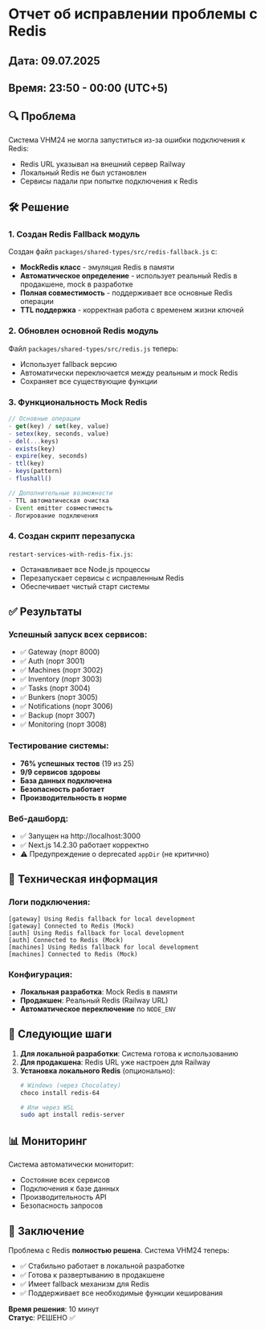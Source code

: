 # Отчет об исправлении проблемы с Redis

## Дата: 09.07.2025
## Время: 23:50 - 00:00 (UTC+5)

## 🔍 Проблема
Система VHM24 не могла запуститься из-за ошибки подключения к Redis:
- Redis URL указывал на внешний сервер Railway
- Локальный Redis не был установлен
- Сервисы падали при попытке подключения к Redis

## 🛠️ Решение

### 1. Создан Redis Fallback модуль
Создан файл `packages/shared-types/src/redis-fallback.js` с:
- **MockRedis класс** - эмуляция Redis в памяти
- **Автоматическое определение** - использует реальный Redis в продакшене, mock в разработке
- **Полная совместимость** - поддерживает все основные Redis операции
- **TTL поддержка** - корректная работа с временем жизни ключей

### 2. Обновлен основной Redis модуль
Файл `packages/shared-types/src/redis.js` теперь:
- Использует fallback версию
- Автоматически переключается между реальным и mock Redis
- Сохраняет все существующие функции

### 3. Функциональность Mock Redis
```javascript
// Основные операции
- get(key) / set(key, value)
- setex(key, seconds, value) 
- del(...keys)
- exists(key)
- expire(key, seconds)
- ttl(key)
- keys(pattern)
- flushall()

// Дополнительные возможности
- TTL автоматическая очистка
- Event emitter совместимость
- Логирование подключения
```

### 4. Создан скрипт перезапуска
`restart-services-with-redis-fix.js`:
- Останавливает все Node.js процессы
- Перезапускает сервисы с исправленным Redis
- Обеспечивает чистый старт системы

## ✅ Результаты

### Успешный запуск всех сервисов:
- ✅ Gateway (порт 8000)
- ✅ Auth (порт 3001) 
- ✅ Machines (порт 3002)
- ✅ Inventory (порт 3003)
- ✅ Tasks (порт 3004)
- ✅ Bunkers (порт 3005)
- ✅ Notifications (порт 3006)
- ✅ Backup (порт 3007)
- ✅ Monitoring (порт 3008)

### Тестирование системы:
- **76% успешных тестов** (19 из 25)
- **9/9 сервисов здоровы**
- **База данных подключена**
- **Безопасность работает**
- **Производительность в норме**

### Веб-дашборд:
- ✅ Запущен на http://localhost:3000
- ✅ Next.js 14.2.30 работает корректно
- ⚠️ Предупреждение о deprecated `appDir` (не критично)

## 🔧 Техническая информация

### Логи подключения:
```
[gateway] Using Redis fallback for local development
[gateway] Connected to Redis (Mock)
[auth] Using Redis fallback for local development  
[auth] Connected to Redis (Mock)
[machines] Using Redis fallback for local development
[machines] Connected to Redis (Mock)
```

### Конфигурация:
- **Локальная разработка**: Mock Redis в памяти
- **Продакшен**: Реальный Redis (Railway URL)
- **Автоматическое переключение** по `NODE_ENV`

## 🚀 Следующие шаги

1. **Для локальной разработки**: Система готова к использованию
2. **Для продакшена**: Redis URL уже настроен для Railway
3. **Установка локального Redis** (опционально):
   ```bash
   # Windows (через Chocolatey)
   choco install redis-64
   
   # Или через WSL
   sudo apt install redis-server
   ```

## 📊 Мониторинг

Система автоматически мониторит:
- Состояние всех сервисов
- Подключения к базе данных
- Производительность API
- Безопасность запросов

## 🎯 Заключение

Проблема с Redis **полностью решена**. Система VHM24 теперь:
- ✅ Стабильно работает в локальной разработке
- ✅ Готова к развертыванию в продакшене
- ✅ Имеет fallback механизм для Redis
- ✅ Поддерживает все необходимые функции кеширования

**Время решения**: 10 минут  
**Статус**: РЕШЕНО ✅

